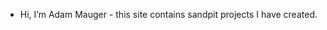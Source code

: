 - Hi, I’m Adam Mauger - this site contains sandpit projects I have created.

<!---
AJMauger/AJMauger is a ✨ special ✨ repository because its `README.md` (this file) appears on your GitHub profile.
You can click the Preview link to take a look at your changes.
--->
